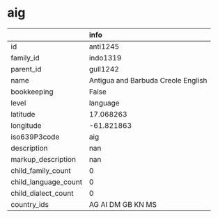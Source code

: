 # aig
|                      | info                               |
|:---------------------|:-----------------------------------|
| id                   | anti1245                           |
| family_id            | indo1319                           |
| parent_id            | gull1242                           |
| name                 | Antigua and Barbuda Creole English |
| bookkeeping          | False                              |
| level                | language                           |
| latitude             | 17.068263                          |
| longitude            | -61.821863                         |
| iso639P3code         | aig                                |
| description          | nan                                |
| markup_description   | nan                                |
| child_family_count   | 0                                  |
| child_language_count | 0                                  |
| child_dialect_count  | 0                                  |
| country_ids          | AG AI DM GB KN MS                  |